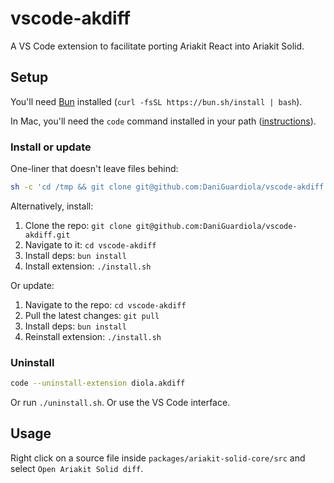# vscode-akdiff

A VS Code extension to facilitate porting Ariakit React into Ariakit Solid.

## Setup

You'll need [Bun](https://bun.sh/) installed (`curl -fsSL https://bun.sh/install | bash`).

In Mac, you'll need the `code` command installed in your path ([instructions](https://code.visualstudio.com/docs/setup/mac#_configure-the-path-with-vs-code)).

### Install or update

One-liner that doesn't leave files behind:

```sh
sh -c 'cd /tmp && git clone git@github.com:DaniGuardiola/vscode-akdiff.git && cd vscode-akdiff && bun install && ./install.sh && rm -rf /tmp/vscode-akdiff'
```

Alternatively, install:

1. Clone the repo: `git clone git@github.com:DaniGuardiola/vscode-akdiff.git`
2. Navigate to it: `cd vscode-akdiff`
3. Install deps: `bun install`
4. Install extension: `./install.sh`

Or update:

1. Navigate to the repo: `cd vscode-akdiff`
2. Pull the latest changes: `git pull`
3. Install deps: `bun install`
4. Reinstall extension: `./install.sh`

### Uninstall

```sh
code --uninstall-extension diola.akdiff
```

Or run `./uninstall.sh`. Or use the VS Code interface.

## Usage

Right click on a source file inside `packages/ariakit-solid-core/src` and select `Open Ariakit Solid diff`.
